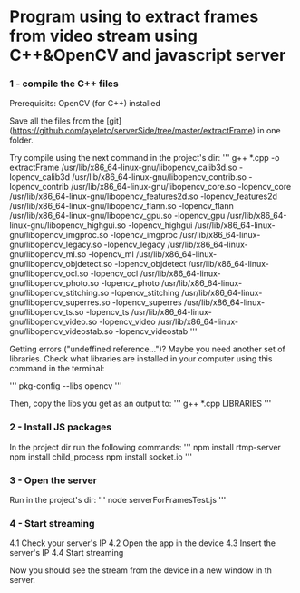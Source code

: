 # Program using to extract frames from video stream using C++&OpenCV and javascript server 

### 1 - compile the C++ files

Prerequisits: OpenCV (for C++) installed
		
		
Save all the files from the [git] (https://github.com/ayeletc/serverSide/tree/master/extractFrame) in one folder.

Try compile using the next command in the project's dir:
'''	
g++ *.cpp -o extractFrame /usr/lib/x86_64-linux-gnu/libopencv_calib3d.so -lopencv_calib3d /usr/lib/x86_64-linux-gnu/libopencv_contrib.so -lopencv_contrib /usr/lib/x86_64-linux-gnu/libopencv_core.so -lopencv_core /usr/lib/x86_64-linux-gnu/libopencv_features2d.so -lopencv_features2d /usr/lib/x86_64-linux-gnu/libopencv_flann.so -lopencv_flann /usr/lib/x86_64-linux-gnu/libopencv_gpu.so -lopencv_gpu /usr/lib/x86_64-linux-gnu/libopencv_highgui.so -lopencv_highgui /usr/lib/x86_64-linux-gnu/libopencv_imgproc.so -lopencv_imgproc /usr/lib/x86_64-linux-gnu/libopencv_legacy.so -lopencv_legacy /usr/lib/x86_64-linux-gnu/libopencv_ml.so -lopencv_ml /usr/lib/x86_64-linux-gnu/libopencv_objdetect.so -lopencv_objdetect /usr/lib/x86_64-linux-gnu/libopencv_ocl.so -lopencv_ocl /usr/lib/x86_64-linux-gnu/libopencv_photo.so -lopencv_photo /usr/lib/x86_64-linux-gnu/libopencv_stitching.so -lopencv_stitching /usr/lib/x86_64-linux-gnu/libopencv_superres.so -lopencv_superres /usr/lib/x86_64-linux-gnu/libopencv_ts.so -lopencv_ts /usr/lib/x86_64-linux-gnu/libopencv_video.so -lopencv_video /usr/lib/x86_64-linux-gnu/libopencv_videostab.so -lopencv_videostab
'''

Getting errors ("undeffined reference...")?
Maybe you need another set of libraries.
Check what libraries are installed in your computer using this command in the terminal:

'''
pkg-config --libs opencv
'''

Then, copy the libs you get as an output to:
'''
g++ *.cpp LIBRARIES
'''

### 2 - Install JS packages

In the project dir run the following commands: 
'''
npm install rtmp-server
npm install child_process 
npm install socket.io
'''

### 3 - Open the server
Run in the project's dir:
'''
node serverForFramesTest.js
'''
	
### 4 - Start streaming

4.1 Check your server's IP 
4.2 Open the app in the device
4.3 Insert the server's IP
4.4 Start streaming 

Now you should see the stream from the device in a new window in th server.

